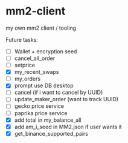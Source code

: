 # mm2-client
my own mm2 client / tooling

Future tasks:

- [ ] Wallet + encryption seed
- [ ] cancel_all_order
- [ ] setprice
- [x] my_recent_swaps
- [ ] my_orders
- [x] prompt use DB desktop
- [ ] cancel (if i want to cancel by UUID)
- [ ] update_maker_order (want to track UUID)
- [ ] gecko price service
- [ ] paprika price service
- [x] add total in my_balance_all
- [x] add am_i_seed in MM2.json if user wants it  
- [x] get_binance_supported_pairs